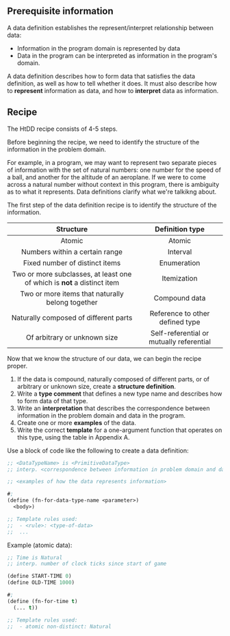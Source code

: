 ## Prerequisite information
A data definition establishes the represent/interpret relationship between data: 
- Information in the program domain is represented by data
- Data in the program can be interpreted as information in the program's domain.

A data definition describes how to form data that satisfies the data definition, as well as how to tell whether it does. It must also describe how to **represent** information as data, and how to **interpret** data as information.

## Recipe
The HtDD recipe consists of 4-5 steps.

Before beginning the recipe, we need to identify the structure of the information in the problem domain.

For example, in a program, we may want to represent two separate pieces of information with the set of natural numbers: one number for the speed of a ball, and another for the altitude of an aeroplane. If we were to come across a natural number without context in this program, there is ambiguity as to what it represents. Data definitions clarify what we're talkikng about.

The first step of the data definition recipe is to identify the structure of the information.

| Structure                                                                | Definition type                          |
|:------------------------------------------------------------------------:|:----------------------------------------:|
| Atomic                                                                   | Atomic                                   |
| Numbers within a certain range                                           | Interval                                 |
| Fixed number of distinct items                                           | Enumeration                              |
| Two or more subclasses, at least one of which is **not** a distinct item | Itemization                              |
| Two or more items that naturally belong together                         | Compound data                            |
| Naturally composed of different parts                                    | Reference to other defined type          |
| Of arbitrary or unknown size                                             | Self-referential or mutually referential |

Now that we know the structure of our data, we can begin the recipe proper.
1. If the data is compound, naturally composed of different parts, or of arbitrary or unknown size, create a **structure definition**.
2. Write a **type comment** that  defines a new type name and describes how to form data of that type.
3. Write an **interpretation** that describes the correspondence between information in the problem domain and data in the program.
4. Create one or more **examples** of the data.
5. Write the correct **template** for a one-argument function that operates on this type, using the table in Appendix A.

Use a block of code like the following to create a data definition:

```lisp
;; <DataTypeName> is <PrimitiveDataType>
;; interp. <correspondence between information in problem domain and data in program>

;; <examples of how the data represents information>

#;
(define (fn-for-data-type-name <parameter>)
  <body>)

;; Template rules used:
;;  - <rule>: <type-of-data>
;;  ...
```

Example (atomic data):

```lisp
;; Time is Natural
;; interp. number of clock ticks since start of game

(define START-TIME 0)
(define OLD-TIME 1000)

#;
(define (fn-for-time t)
  (... t))

;; Template rules used:
;;  - atomic non-distinct: Natural
```
